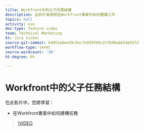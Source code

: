 ```yaml
---
title: Workfront中的父子任務結構
description: 此影片會說明在Workfront專案中如何建構工作
topics: null
activity: use
doc-type: feature video
team: Technical Marketing
kt: Jira ticket
source-git-commit: b4951a6ee39c5ec7e929fd9c217b08ab65ab55fd
workflow-type: tm+mt
source-wordcount: '36'
ht-degree: 0%

---
```


# Workfront中的父子任務結構

在此影片中，您將學習：

* 在Workfront專案中如何建構任務

>[!VIDEO](https://video.tv.adobe.com/v/335087/?quality=12)